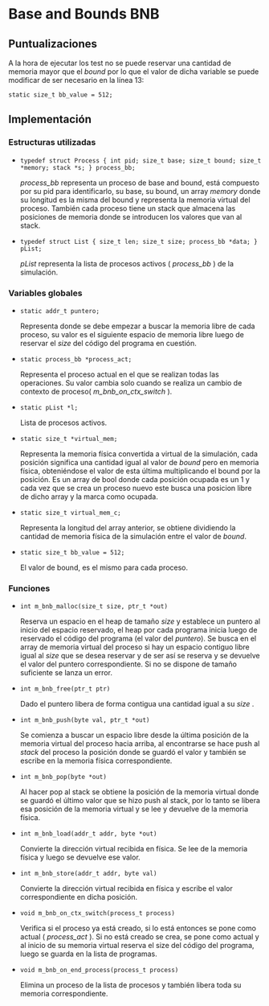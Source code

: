 # Base and Bounds BNB

## Puntualizaciones

A la hora de ejecutar los test no se puede reservar una cantidad de memoria mayor que el _bound_ por lo que el valor de dicha variable se puede modificar de ser necesario en la línea 13:

`static size_t bb_value = 512;`

## Implementación

### Estructuras utilizadas

- `typedef struct Process
{
    int pid;
    size_t base;
    size_t bound;
    size_t *memory;
    stack *s;
} process_bb;`

  _process_bb_ representa un proceso de base and bound, está compuesto por su pid para identificarlo, su base, su bound, un array _memory_ donde su longitud es la misma del bound y representa la memoria virtual del proceso. También cada proceso tiene un stack que almacena las posiciones de memoria donde se introducen los valores que van al stack.

- `typedef struct List
  {
  size_t len;
  size_t size;
  process_bb *data;
} pList;`

  _pList_ representa la lista de procesos activos ( _process_bb_ ) de la simulación.

### Variables globales

- `static addr_t puntero;`

  Representa donde se debe empezar a buscar la memoria libre de cada proceso, su valor es el siguiente espacio de memoria libre luego de reservar el _size_ del código del programa en cuestión.

- `static process_bb *process_act;`

  Representa el proceso actual en el que se realizan todas las operaciones. Su valor cambia solo cuando se realiza un cambio de contexto de proceso( _m_bnb_on_ctx_switch_ ).

- `static pList *l;`

  Lista de procesos activos.

- `static size_t *virtual_mem;`

  Representa la memoria física convertida a virtual de la simulación, cada posición significa una cantidad igual al valor de _bound_ pero en memoria física, obteniéndose el valor de esta última multiplicando el bound por la posición. Es un array de bool donde cada posición ocupada es un 1 y cada vez que se crea un proceso nuevo este busca una posicion libre de dicho array y la marca como ocupada.

- `static size_t virtual_mem_c;`

  Representa la longitud del array anterior, se obtiene dividiendo la cantidad de memoria física de la simulación entre el valor de _bound_.

- `static size_t bb_value = 512;`

  El valor de bound, es el mismo para cada proceso.

### Funciones

- `int m_bnb_malloc(size_t size, ptr_t *out)`

  Reserva un espacio en el heap de tamaño _size_ y establece un puntero al inicio del espacio reservado, el heap por cada programa inicia luego de reservado el código del programa (el valor del _puntero_).
  Se busca en el array de memoria virtual del proceso si hay un espacio contiguo libre igual al _size_ que se desea reservar y de ser así se reserva y se devuelve el valor del puntero correspondiente.
  Si no se dispone de tamaño suficiente se lanza un error.

- `int m_bnb_free(ptr_t ptr)`

  Dado el puntero libera de forma contigua una cantidad igual a su _size_ .

- `int m_bnb_push(byte val, ptr_t *out)`

  Se comienza a buscar un espacio libre desde la última posición de la memoria virtual del proceso hacia arriba, al encontrarse se hace push al _stack_ del proceso la posición donde se guardó el valor y también se escribe en la memoria física correspondiente.

- `int m_bnb_pop(byte *out)`

  Al hacer pop al stack se obtiene la posición de la memoria virtual donde se guardó el último valor que se hizo push al stack, por lo tanto se libera esa posición de la memoria virtual y se lee y devuelve de la memoria física.

- `int m_bnb_load(addr_t addr, byte *out)`

  Convierte la dirección virtual recibida en física. Se lee de la memoria física y luego se devuelve ese valor.

- `int m_bnb_store(addr_t addr, byte val)`

  Convierte la dirección virtual recibida en física y escribe el valor correspondiente en dicha posición.

- `void m_bnb_on_ctx_switch(process_t process)`

  Verifica si el proceso ya está creado, si lo está entonces se pone como actual ( _process_act_ ). Si no está creado se crea, se pone como actual y al inicio de su memoria virtual reserva el size del código del programa, luego se guarda en la lista de programas.

- `void m_bnb_on_end_process(process_t process)`

  Elimina un proceso de la lista de procesos y también libera toda su memoria correspondiente.
